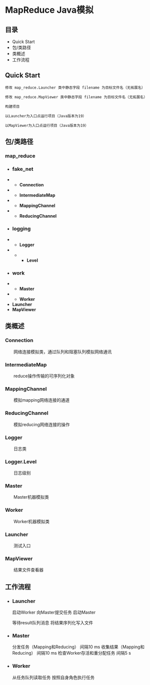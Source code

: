 # MapReduce Java模拟
## 目录
- Quick Start
- 包/类路径
- 类概述
- 工作流程
## Quick Start
    修改 map_reduce.Launcher 类中静态字段 filename 为目标文件名（无拓展名）
    
    修改 map_reduce.MapViewer 类中静态字段 filename 为目标文件名（无拓展名）
    
    构建项目

    以Launcher为入口点运行项目（Java版本为19）

    以MapViewer为入口点运行项目（Java版本为19）


## 包/类路径
### __map_reduce__
- ### __fake_net__
- - **Connection**
- - **IntermediateMap**
- - **MappingChannel**
- - **ReducingChannel**
- ### __logging__ 
- - **Logger**
- - - **Level**
- ### __work__
- - **Master**
- - **Worker**
- **Launcher**
- **MapViewer**

## 类概述
### Connection
&emsp;&emsp;网络连接模拟类，通过队列和阻塞队列模拟网络通讯
### IntermediateMap
&emsp;&emsp;reduce操作传输的可序列化对象
### MappingChannel
&emsp;&emsp;模拟mapping网络连接的通道
### ReducingChannel
&emsp;&emsp;模拟reducing网络连接的操作
### Logger
&emsp;&emsp;日志类
### Logger.Level
&emsp;&emsp;日志级别
### Master
&emsp;&emsp;Master机器模拟类
### Worker
&emsp;&emsp;Worker机器模拟类
### Launcher
&emsp;&emsp;测试入口
### MapViewer
&emsp;&emsp;结果文件查看器

## 工作流程
- ### Launcher


    
    启动Worker
    向Master提交任务
    启动Master

    等待result队列消息
    将结果序列化写入文件
- ### Master
    

    分发任务（Mapping和Reducing） 间隔10 ms
    收集结果（Mapping和Reducing） 间隔10 ms
    检查Worker存活和重分配任务     间隔5 s

- ### Worker


    从任务队列读取任务
    按照自身角色执行任务
    
